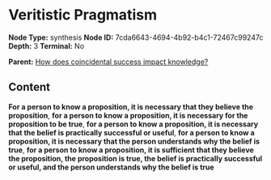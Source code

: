 # Veritistic Pragmatism

**Node Type:** synthesis
**Node ID:** 7cda6643-4694-4b92-b4c1-72467c99247c
**Depth:** 3
**Terminal:** No

**Parent:** [How does coincidental success impact knowledge?](how-does-coincidental-success-impact-knowledge.md)

## Content

**For a person to know a proposition, it is necessary that they believe the proposition**, **for a person to know a proposition, it is necessary for the proposition to be true**, **for a person to know a proposition, it is necessary that the belief is practically successful or useful**, **for a person to know a proposition, it is necessary that the person understands why the belief is true**, **for a person to know a proposition, it is sufficient that they believe the proposition, the proposition is true, the belief is practically successful or useful, and the person understands why the belief is true**
